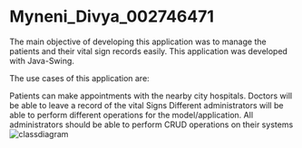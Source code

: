 # Myneni_Divya_002746471
The main objective of developing this application was to manage the patients and their vital sign records easily. This application was developed with Java-Swing.

The use cases of this application are:

Patients can make appointments with the nearby city hospitals.
Doctors will be able to leave a record of the vital Signs
Different administrators will be able to perform different operations for the model/application.
All administrators should be able to perform CRUD operations on their systems
![classdiagram](https://user-images.githubusercontent.com/114035799/199143494-6e43b8da-54a0-4468-ac9e-5386895d27e5.png)
